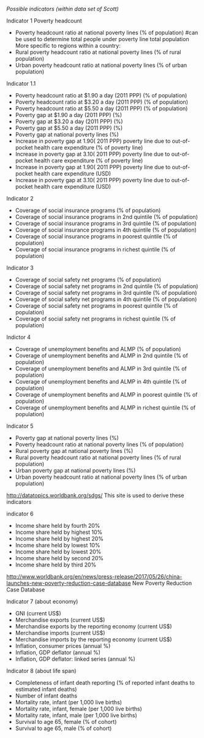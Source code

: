 *Possible indicators (within data set of Scott)*

Indicator 1
Poverty headcount
- Poverty headcount ratio at national poverty lines (% of population) #can be used to determine total people under poverty line total population
More specific to regions within a country:
- Rural poverty headcount ratio at national poverty lines (% of rural population)
- Urban poverty headcount ratio at national poverty lines (% of urban population)

Indicator 1.1
- Poverty headcount ratio at $1.90 a day (2011 PPP) (% of population)
- Poverty headcount ratio at $3.20 a day (2011 PPP) (% of population)
- Poverty headcount ratio at $5.50 a day (2011 PPP) (% of population)
- Poverty gap at $1.90 a day (2011 PPP) (%)
- Poverty gap at $3.20 a day (2011 PPP) (%)
- Poverty gap at $5.50 a day (2011 PPP) (%)
- Poverty gap at national poverty lines (%)
- Increase in poverty gap at $1.90 ($ 2011 PPP) poverty line due to out-of-pocket health care expenditure (% of poverty line)
- Increase in poverty gap at $3.10 ($ 2011 PPP) poverty line due to out-of-pocket health care expenditure (% of poverty line)
- Increase in poverty gap at $1.90 ($ 2011 PPP) poverty line due to out-of-pocket health care expenditure (USD)
- Increase in poverty gap at $3.10 ($ 2011 PPP) poverty line due to out-of-pocket health care expenditure (USD)

Indicator 2
- Coverage of social insurance programs (% of population)
- Coverage of social insurance programs in 2nd quintile (% of population)
- Coverage of social insurance programs in 3rd quintile (% of population)
- Coverage of social insurance programs in 4th quintile (% of population)
- Coverage of social insurance programs in poorest quintile (% of population)
- Coverage of social insurance programs in richest quintile (% of population)

Indicator 3
- Coverage of social safety net programs (% of population)
- Coverage of social safety net programs in 2nd quintile (% of population)
- Coverage of social safety net programs in 3rd quintile (% of population)
- Coverage of social safety net programs in 4th quintile (% of population)
- Coverage of social safety net programs in poorest quintile (% of population)
- Coverage of social safety net programs in richest quintile (% of population)

Indictor 4
- Coverage of unemployment benefits and ALMP (% of population)
- Coverage of unemployment benefits and ALMP in 2nd quintile (% of population)
- Coverage of unemployment benefits and ALMP in 3rd quintile (% of population)    
- Coverage of unemployment benefits and ALMP in 4th quintile (% of population)
- Coverage of unemployment benefits and ALMP in poorest quintile (% of population)
- Coverage of unemployment benefits and ALMP in richest quintile (% of population)

Indicator 5
- Poverty gap at national poverty lines (%)
- Poverty headcount ratio at national poverty lines (% of population)
- Rural poverty gap at national poverty lines (%)
- Rural poverty headcount ratio at national poverty lines (% of rural population)
- Urban poverty gap at national poverty lines (%)
- Urban poverty headcount ratio at national poverty lines (% of urban population)

http://datatopics.worldbank.org/sdgs/
This site is used to derive these indicators

indicator 6
- Income share held by fourth 20%
- Income share held by highest 10%
- Income share held by highest 20%
- Income share held by lowest 10%
- Income share held by lowest 20%
- Income share held by second 20%
- Income share held by third 20%


http://www.worldbank.org/en/news/press-release/2017/05/26/china-launches-new-poverty-reduction-case-database
New Poverty Reduction Case Database


Indicator 7 (about economy)
- GNI (current US$)
- Merchandise exports (current US$)
- Merchandise exports by the reporting economy (current US$)
- Merchandise imports (current US$)
- Merchandise imports by the reporting economy (current US$)
- Inflation, consumer prices (annual %)
- Inflation, GDP deflator (annual %)
- Inflation, GDP deflator: linked series (annual %)

Indicator 8 (about life span)
- Completeness of infant death reporting (% of reported infant deaths to estimated infant deaths)
- Number of infant deaths
- Mortality rate, infant (per 1,000 live births)
- Mortality rate, infant, female (per 1,000 live births)
- Mortality rate, infant, male (per 1,000 live births)
- Survival to age 65, female (% of cohort)
- Survival to age 65, male (% of cohort)
